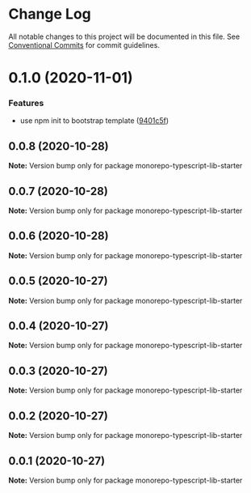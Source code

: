 # Change Log

All notable changes to this project will be documented in this file.
See [Conventional Commits](https://conventionalcommits.org) for commit guidelines.

# 0.1.0 (2020-11-01)


### Features

* use npm init to bootstrap template ([9401c5f](https://github.com/danielfsousa/monorepo-typescript-lib-starter/commit/9401c5f5bf3f1fdb41f28a3afdb655f73cabed0a))





## 0.0.8 (2020-10-28)

**Note:** Version bump only for package monorepo-typescript-lib-starter





## 0.0.7 (2020-10-28)

**Note:** Version bump only for package monorepo-typescript-lib-starter





## 0.0.6 (2020-10-28)

**Note:** Version bump only for package monorepo-typescript-lib-starter





## 0.0.5 (2020-10-27)

**Note:** Version bump only for package monorepo-typescript-lib-starter





## 0.0.4 (2020-10-27)

**Note:** Version bump only for package monorepo-typescript-lib-starter





## 0.0.3 (2020-10-27)

**Note:** Version bump only for package monorepo-typescript-lib-starter





## 0.0.2 (2020-10-27)

**Note:** Version bump only for package monorepo-typescript-lib-starter





## 0.0.1 (2020-10-27)

**Note:** Version bump only for package monorepo-typescript-lib-starter
